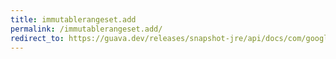 ```yaml
---
title: immutablerangeset.add
permalink: /immutablerangeset.add/
redirect_to: https://guava.dev/releases/snapshot-jre/api/docs/com/google/common/collect/ImmutableRangeSet.html#add-com.google.common.collect.Range-
---
```

